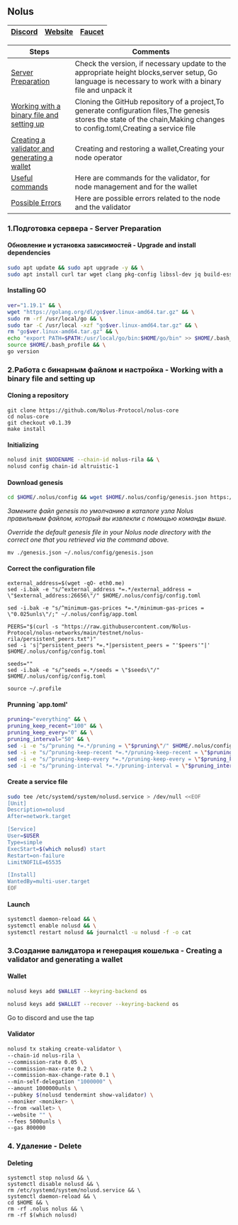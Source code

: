 ## Nolus

[Discord](https://discord.gg/nolus-protocol) | [Website](https://nolus.io/) | [Faucet](https://discord.com/channels/935531372334948383/1052895588527657020)
--- | --- | ---

Steps | Comments
--- | --- |
[Server Preparation](https://github.com/DanilJPG/nodes_testnets/tree/main/Nolus#:~:text=1.%D0%9F%D0%BE%D0%B4%D0%B3%D0%BE%D1%82%D0%BE%D0%B2%D0%BA%D0%B0%20%D1%81%D0%B5%D1%80%D0%B2%D0%B5%D1%80%D0%B0%20%2D%20Server%20Preparation) | Check the version, if necessary update to the appropriate height blocks,server setup, Go language is necessary to work with a binary file and unpack it
[Working with a binary file and setting up](https://github.com/DanilJPG/nodes_testnets/blob/main/Nolus/Readme.md#:~:text=2.%D0%A0%D0%B0%D0%B1%D0%BE%D1%82%D0%B0%20%D1%81%20%D0%B1%D0%B8%D0%BD%D0%B0%D1%80%D0%BD%D1%8B%D0%BC%20%D1%84%D0%B0%D0%B9%D0%BB%D0%BE%D0%BC%20%D0%B8%20%D0%BD%D0%B0%D1%81%D1%82%D1%80%D0%BE%D0%B9%D0%BA%D0%B0%20%2D%20Working%20with%20a%20binary%20file%20and%20setting%20up) | Cloning the GitHub repository of a project,To generate configuration files,The genesis stores the state of the chain,Making changes to config.toml,Creating a service file
[Creating a validator and generating a wallet](https://github.com/DanilJPG/nodes_testnets/blob/main/Nolus/Readme.md#:~:text=3.%D0%A1%D0%BE%D0%B7%D0%B4%D0%B0%D0%BD%D0%B8%D0%B5%20%D0%B2%D0%B0%D0%BB%D0%B8%D0%B4%D0%B0%D1%82%D0%BE%D1%80%D0%B0%20%D0%B8%20%D0%B3%D0%B5%D0%BD%D0%B5%D1%80%D0%B0%D1%86%D0%B8%D1%8F%20%D0%BA%D0%BE%D1%88%D0%B5%D0%BB%D1%8C%D0%BA%D0%B0%20%2D%20Creating%20a%20validator%20and%20generating%20a%20wallet) | Creating and restoring a wallet,Creating your node operator
[Useful commands]() | Here are commands for the validator, for node management and for the wallet
[Possible Errors]() | Here are possible errors related to the node and the validator


### 1.Подготовка сервера - Server Preparation 
#### Обновление и установка зависимостей - Upgrade and install dependencies
```Bash
sudo apt update && sudo apt upgrade -y && \
sudo apt install curl tar wget clang pkg-config libssl-dev jq build-essential bsdmainutils git make ncdu gcc git jq chrony liblz4-tool -y
```
#### Installing GO
```Bash
ver="1.19.1" && \
wget "https://golang.org/dl/go$ver.linux-amd64.tar.gz" && \
sudo rm -rf /usr/local/go && \
sudo tar -C /usr/local -xzf "go$ver.linux-amd64.tar.gz" && \
rm "go$ver.linux-amd64.tar.gz" && \
echo "export PATH=$PATH:/usr/local/go/bin:$HOME/go/bin" >> $HOME/.bash_profile && \
source $HOME/.bash_profile && \
go version
```

### 2.Работа с бинарным файлом и настройка - Working with a binary file and setting up
#### Cloning a repository
```
git clone https://github.com/Nolus-Protocol/nolus-core
cd nolus-core
git checkout v0.1.39
make install
```

#### Initializing
```Bash
nolusd init $NODENAME --chain-id nolus-rila && \
nolusd config chain-id altruistic-1
```

#### Download genesis
```Bash
cd $HOME/.nolus/config && wget $HOME/.nolus/config/genesis.json https://raw.githubusercontent.com/Nolus-Protocol/nolus-networks/main/testnet/nolus-rila/genesis.json
```
*Замените файл genesis по умолчанию в каталоге узла Nolus правильным файлом, который вы извлекли с помощью команды выше.*

*Override the default genesis file in your Nolus node directory with the correct one that you retrieved via the command above.*
```
mv ./genesis.json ~/.nolus/config/genesis.json
```
#### Correct the configuration file
```Shell
external_address=$(wget -qO- eth0.me)
sed -i.bak -e "s/^external_address *=.*/external_address = \"$external_address:26656\"/" $HOME/.nolus/config/config.toml

sed -i.bak -e "s/^minimum-gas-prices *=.*/minimum-gas-prices = \"0.025unls\"/;" ~/.nolus/config/app.toml

PEERS="$(curl -s "https://raw.githubusercontent.com/Nolus-Protocol/nolus-networks/main/testnet/nolus-rila/persistent_peers.txt")"
sed -i 's|^persistent_peers *=.*|persistent_peers = "'$peers'"|' $HOME/.nolus/config/config.toml

seeds=""
sed -i.bak -e "s/^seeds =.*/seeds = \"$seeds\"/" $HOME/.nolus/config/config.toml

source ~/.profile
```
#### Prunning `app.toml'
```Bash
pruning="everything" && \
pruning_keep_recent="100" && \
pruning_keep_every="0" && \
pruning_interval="50" && \
sed -i -e "s/^pruning *=.*/pruning = \"$pruning\"/" $HOME/.nolus/config/app.toml && \
sed -i -e "s/^pruning-keep-recent *=.*/pruning-keep-recent = \"$pruning_keep_recent\"/" $HOME/.nolus/config/app.toml && \
sed -i -e "s/^pruning-keep-every *=.*/pruning-keep-every = \"$pruning_keep_every\"/" $HOME/.nolus/config/app.toml && \
sed -i -e "s/^pruning-interval *=.*/pruning-interval = \"$pruning_interval\"/" $HOME/.nolus/config/app.toml
```
#### Create a service file
```Bash
sudo tee /etc/systemd/system/nolusd.service > /dev/null <<EOF
[Unit]
Description=nolusd
After=network.target

[Service]
User=$USER
Type=simple
ExecStart=$(which nolusd) start
Restart=on-failure
LimitNOFILE=65535

[Install]
WantedBy=multi-user.target
EOF
```
#### Launch
```Bash
systemctl daemon-reload && \
systemctl enable nolusd && \
systemctl restart nolusd && journalctl -u nolusd -f -o cat
```
### 3.Создание валидатора и генерация кошелька - Creating a validator and generating a wallet
#### Wallet 
```Bash
nolusd keys add $WALLET --keyring-backend os

nolusd keys add $WALLET --recover --keyring-backend os
```
Go to discord and use the tap 

#### Validator
```Bash
nolusd tx staking create-validator \
--chain-id nolus-rila \
--commission-rate 0.05 \
--commission-max-rate 0.2 \
--commission-max-change-rate 0.1 \
--min-self-delegation "1000000" \
--amount 1000000unls \
--pubkey $(nolusd tendermint show-validator) \
--moniker <moniker> \
--from <wallet> \
--website "" \
--fees 5000unls \
--gas 800000
```

### 4. Удаление - Delete
#### Deleting
```Shell
systemctl stop nolusd && \
systemctl disable nolusd && \
rm /etc/systemd/system/nolusd.service && \
systemctl daemon-reload && \
cd $HOME && \
rm -rf .nolus nolus && \
rm -rf $(which nolusd)
```
